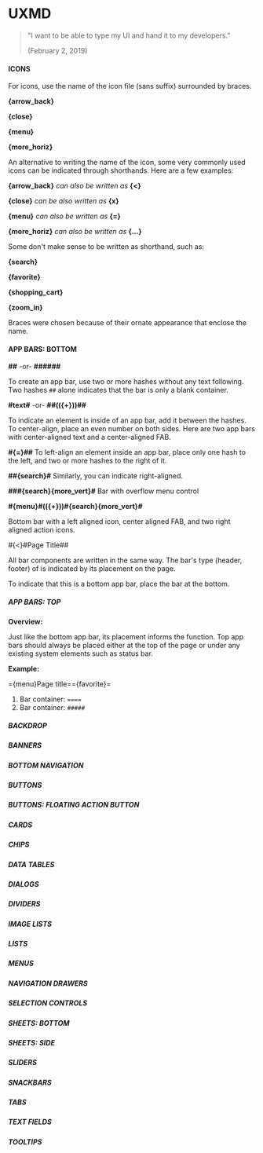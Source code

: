 # UXMD

> "I want to be able to type my UI and hand it to my developers."
>
> (February 2, 2019)



#### ICONS

For icons, use the name of the icon file (sans suffix) surrounded by braces.

**{arrow_back}**

**{close}**

**{menu}**

**{more_horiz}**



An alternative to writing the name of the icon, some very commonly used icons can be indicated through shorthands. Here are a few examples:

**{arrow_back}** *can also be written as* **{<}**

**{close}** *can be also written as* **{x}**

**{menu}** *can also be written as* **{=}**

**{more_horiz}** *can also be written as* **{...}**



Some don't make sense to be written as shorthand, such as:

**{search}**

**{favorite}**

**{shopping_cart}**

**{zoom_in}**



Braces were chosen because of their ornate appearance that enclose the name.

#### APP BARS: BOTTOM
**##** -or- **######**

To create an app bar, use two or more hashes without any text following. Two hashes `##` alone indicates that the bar is only a blank container.

**#text#** -or- **##(({+}))##**

To indicate an element is inside of an app bar, add it between the hashes. To center-align, place an even number on both sides. Here are two app bars with center-aligned text and a center-aligned FAB.

**#{=}##**
To left-align an element inside an app bar, place only one hash to the left, and two or more hashes to the right of it.

**##{search}#**
Similarly, you can indicate right-aligned.

**###{search}{more_vert}#**
Bar with overflow menu control

**#{menu}#(({+}))#{search}{more_vert}#**

Bottom bar with a left aligned icon, center aligned FAB, and two right aligned action icons.

#{<}#Page Title##

All bar components are written in the same way. The bar's type (header, footer) of is indicated by its placement on the page.

To indicate that this is a bottom app bar, place the bar at the bottom.

##### APP BARS: TOP
**Overview:**

Just like the bottom app bar, its placement informs the function. Top app bars should always be placed either at the top of the page or under any existing system elements such as status bar.

**Example:**

={menu}Page title=={favorite}=

1. Bar container:
   `====`
2. Bar container:
   `#####`

##### BACKDROP

##### BANNERS
##### BOTTOM NAVIGATION
##### BUTTONS
##### BUTTONS: FLOATING ACTION BUTTON
##### CARDS
##### CHIPS
##### DATA TABLES
##### DIALOGS
##### DIVIDERS
##### IMAGE LISTS
##### LISTS
##### MENUS
##### NAVIGATION DRAWERS
##### SELECTION CONTROLS
##### SHEETS: BOTTOM
##### SHEETS: SIDE
##### SLIDERS
##### SNACKBARS
##### TABS
##### TEXT FIELDS
##### TOOLTIPS
